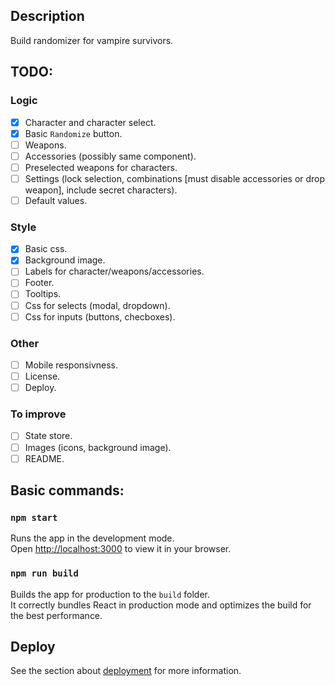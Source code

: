 
## Description

Build randomizer for vampire survivors.

## TODO:
### Logic
- [x] Character and character select.
- [x] Basic `Randomize` button.
- [ ] Weapons.
- [ ] Accessories (possibly same component).
- [ ] Preselected weapons for characters.
- [ ] Settings (lock selection, combinations [must disable accessories or drop weapon], include secret characters).
- [ ] Default values.
### Style
- [x] Basic css.
- [x] Background image.
- [ ] Labels for character/weapons/accessories.
- [ ] Footer.
- [ ] Tooltips.
- [ ] Css for selects (modal, dropdown).
- [ ] Css for inputs (buttons, checboxes).
### Other
- [ ] Mobile responsivness.
- [ ] License.
- [ ] Deploy.
### To improve
- [ ] State store.
- [ ] Images (icons, background image).
- [ ] README.

## Basic commands:

### `npm start`

Runs the app in the development mode.\
Open [http://localhost:3000](http://localhost:3000) to view it in your browser.

### `npm run build`

Builds the app for production to the `build` folder.\
It correctly bundles React in production mode and optimizes the build for the best performance.

## Deploy
See the section about [deployment](https://facebook.github.io/create-react-app/docs/deployment) for more information.